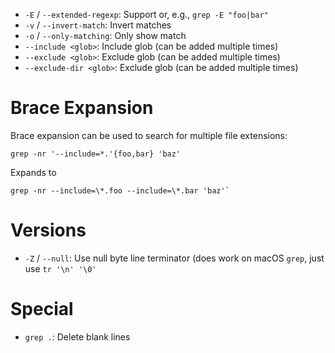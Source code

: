 - `-E` / `--extended-regexp`: Support or, e.g., `grep -E "foo|bar"`
- `-v` / `--invert-match`: Invert matches
- `-o` / `--only-matching`: Only show match
- `--include <glob>`: Include glob (can be added multiple times)
- `--exclude <glob>`: Exclude glob (can be added multiple times)
- `--exclude-dir <glob>`: Exclude glob (can be added multiple times)

# Brace Expansion

Brace expansion can be used to search for multiple file extensions:

```
grep -nr '--include=*.'{foo,bar} 'baz'
```

Expands to

```
grep -nr --include=\*.foo --include=\*.bar 'baz'`
```

# Versions

- `-Z` / `--null`: Use null byte line terminator (does work on macOS `grep`, just use `tr '\n' '\0'`

# Special

- `grep .`: Delete blank lines
